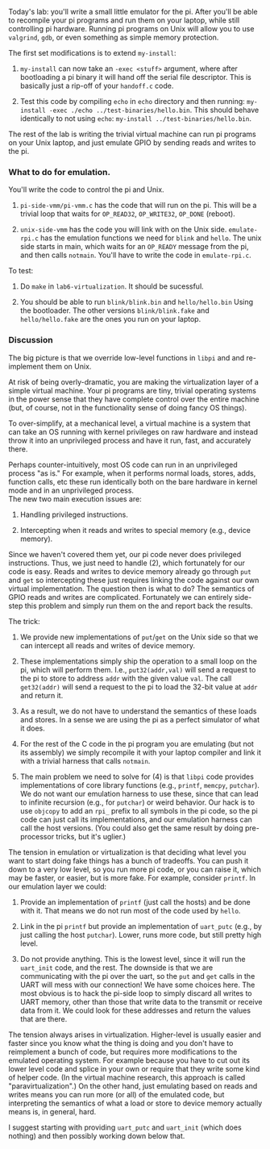 Today's lab: you'll write a small little emulator for the pi.   After
you'll be able to recompile your pi programs and run them on your laptop,
while still controlling pi hardware.  Running pi programs on Unix will
allow you to use `valgrind`, `gdb`, or even something as simple memory
protection.  

The first set modifications is to extend `my-install`:

   1. `my-install` can now take an `-exec <stuff>` argument, where after
   bootloading a pi binary it will hand off the serial file descriptor.
   This is basically just a rip-off of your `handoff.c` code.

   2. Test this code by compiling `echo` in `echo` directory 
   and then running:
	  `my-install -exec ./echo ../test-binaries/hello.bin`.
   This should behave identically to not using `echo`: 
	  `my-install ../test-binaries/hello.bin`.


The rest of the lab is writing the trivial virtual machine can run pi
programs on your Unix laptop, and just emulate GPIO by sending reads
and writes
to the pi.

### What to do for emulation.

You'll write the code to control the pi and Unix.

   1. `pi-side-vmm/pi-vmm.c` has the code that will run on the pi.
   This will be a trivial loop that waits for `OP_READ32`, `OP_WRITE32`,
   `OP_DONE` (reboot).

   2. `unix-side-vmm` has the code you will link with on the Unix side.
   `emulate-rpi.c` has the emulation functions we need for `blink` and
    `hello`.   The unix side starts in main, which waits for an 
    `OP_READY` message from the pi, and then calls `notmain`.  You'll
    have to write the code in `emulate-rpi.c`.

To test:

   1. Do `make` in `lab6-virtualization`.  It should be sucessful.

   2. You should be able to run `blink/blink.bin` and `hello/hello.bin`
   Using the bootloader.  The other versions `blink/blink.fake` and
   `hello/hello.fake` are the ones you run on your laptop.

### Discussion


The big picture is that we override low-level functions in `libpi`
and and re-implement them on Unix.

At risk of being overly-dramatic, you are making the virtualization
layer of a  simple virtual machine.  Your pi programs are tiny, trivial
operating systems in the power sense that they have complete control
over the entire machine (but, of course, not in the functionality sense
of doing fancy OS things).

To over-simplify, at a mechanical level, a virtual machine is a system
that can take an OS running with kernel privileges on raw hardware and
instead throw it into an unprivileged process and have it run, fast,
and accurately there.

Perhaps counter-intuitively, most OS code can run in an unprivileged
process "as is."  For example, when it performs normal loads, stores,
adds, function calls, etc these run identically both on the bare hardware
in kernel mode and in an unprivileged process.  
The new two main execution issues are:

   1. Handling privileged instructions.

   2. Intercepting when it reads and writes to special memory (e.g., device memory).

Since we haven't covered them yet, our pi code never does privileged
instructions.  Thus, we just need to handle (2), which fortunately for
our code is easy.  Reads and writes to device memory already go through
`put` and `get` so intercepting these just requires linking the code
against our own virtual implementation.  The question then is what to
do?   The semantics of GPIO reads and writes are complicated.  Fortunately
we can entirely side-step this problem and simply run them on the and
report back the results.

The trick:

  1. We provide new implementations of `put`/`get` on the Unix side
  so that we can intercept all reads and writes of device memory.

  2. These implementations simply ship the operation to a small loop
  on the pi, which will perform them.  I.e.,  `put32(addr,val)`
  will send a request to the pi to store to address `addr` with the 
  given value `val`.  The call `get32(addr)` will send a request to 
  the pi to load the 32-bit value at `addr` and return it.

  3. As a result, we do not have to understand the semantics of these
  loads and stores.  In a sense we are using the pi as a perfect simulator
  of what it does.

  4. For the rest of the C code in the pi program you are emulating (but
  not its assembly) we simply recompile it with your laptop compiler
  and link it with a trivial harness that calls `notmain`.

  5. The main problem we need to solve for (4) is that `libpi` code
  provides implementations of core library functions (e.g., `printf`,
  `memcpy`, `putchar`).  We do not want our emulation harness to use
  these, since that can lead to infinite recursion (e.g., for `putchar`)
  or weird behavior.  Our hack is to use `objcopy` to add an `rpi_`
  prefix to all symbols in the pi code, so the pi code can just call its
  implementations, and our emulation harness can call the host versions.
  (You could also get the
  same result by doing pre-processor tricks, but it's uglier.)

The tension in emulation or virtualization is that deciding what
level you want to start doing fake things has a bunch of tradeoffs.
You can push it down to a very low level, so you run more pi code,
or you can raise it, which may be faster, or easier, but is more fake.
For example, consider `printf`.   In our emulation layer we could:

  1. Provide an implementation of `printf` (just call the hosts) and be 
  done with it.  That means we do not run most of the code used by `hello`.

  2. Link in the pi `printf` but provide an implementation of `uart_putc`
  (e.g., by just calling the host `putchar`).
  Lower, runs more code, but still pretty high level.

  3. Do not provide anything.  This is the lowest level, since it will
  run the `uart_init` code, and the rest.  The downside is that we are
  communicating with the pi over the uart, so the `put` and `get` calls in
  the UART will mess with our connection!   We have some choices here.
  The most obvious is to hack the pi-side loop
  to simply discard all writes to UART memory, other
  than those that write data to the transmit or receive data from it.
  We could look for these addresses and return the values that are there.

The tension always arises in virtualization.   Higher-level is usually
easier and faster since you know what the thing is doing and you don't
have to reimplement a bunch of code, but requires more modifications
to the emulated operating system.  For example because you have to
cut out its lower level code and splice in your own or require that
they write some kind of helper code.  (In the virtual machine research,
this approach is called "paravirtualization".)  On the other hand, just
emulating based on reads and writes means you can run more (or all)
of the emulated code, but interpreting the semantics of what a load or
store to device memory actually means is, in general, hard.

I suggest starting with providing `uart_putc` and `uart_init` (which
does nothing) and then possibly working down below that.
